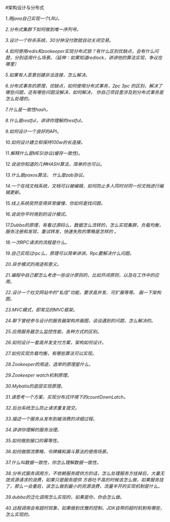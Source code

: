 #架构设计与分布式

*1.用java自己实现一个LRU。*

*2.分布式集群下如何做到唯一序列号。*

*3.设计一个秒杀系统，30分钟没付款就自动关闭交易。*

*4.如何使用redis和zookeeper实现分布式锁？有什么区别优缺点，会有什么问题，分别适用什么场景。（延伸：如果知道redlock，讲讲他的算法实现，争议在哪里）*

*5.如果有人恶意创建非法连接，怎么解决。*

*6.分布式事务的原理，优缺点，如何使用分布式事务，2pc 3pc 的区别，解决了哪些问题，还有哪些问题没解决，如何解决，
你自己项目里涉及到分布式事务是怎么处理的。*

*7.什么是一致性hash。*

*8.什么是restful，讲讲你理解的restful。*

*9.如何设计一个良好的API。*

*10.如何设计建立和保持100w的长连接。*

*11.解释什么是MESI协议(缓存一致性)。*

*12.说说你知道的几种HASH算法，简单的也可以。*

*13.什么是paxos算法， 什么是zab协议。*

*14.一个在线文档系统，文档可以被编辑，如何防止多人同时对同一份文档进行编辑更新。*

*15.线上系统突然变得异常缓慢，你如何查找问题。*

*16.说说你平时用到的设计模式。*

*17.Dubbo的原理，有看过源码么，数据怎么流转的，怎么实现集群，负载均衡，服务注册和发现，重试转发，快速失败的策略是怎样的 。*

*18.一次RPC请求的流程是什么。*

*19.自己实现过rpc么，原理可以简单讲讲。Rpc要解决什么问题。*

*20.异步模式的用途和意义。*

*21.编程中自己都怎么考虑一些设计原则的，比如开闭原则，以及在工作中的应用。*

*22.设计一个社交网站中的“私信”功能，要求高并发、可扩展等等。 画一下架构图。*

*23.MVC模式，即常见的MVC框架。*

*24.聊下曾经参与设计的服务器架构并画图，谈谈遇到的问题，怎么解决的。*

*25.应用服务器怎么监控性能，各种方式的区别。*

*26.如何设计一套高并发支付方案，架构如何设计。*

*27.如何实现负载均衡，有哪些算法可以实现。*

*28.Zookeeper的用途，选举的原理是什么。*

*29.Zookeeper watch机制原理。*

*30.Mybatis的底层实现原理。*

*31.请思考一个方案，实现分布式环境下的countDownLatch。*

*32.后台系统怎么防止请求重复提交。*

*33.描述一个服务从发布到被消费的详细过程。*

*34.讲讲你理解的服务治理。*

*35.如何做到接口的幂等性。*

*36.如何做限流策略，令牌桶和漏斗算法的使用场景。*

*37.什么叫数据一致性，你怎么理解数据一致性。*

*38.分布式服务调用方，不依赖服务提供方的话，怎么处理服务方挂掉后，大量无效资源请求的浪费，如果只是服务提供
方吞吐不高的时候该怎么做，如果服务挂了，那么一会重启，该怎么做到最小的资源浪费，流量半开的实现机制是什么。*

*39.dubbo的泛化调用怎么实现的，如果是你，你会怎么做。*

*40.远程调用会有超时现象，如果做到优雅的控制，JDK自带的超时机制有哪些，怎么实现的。*
